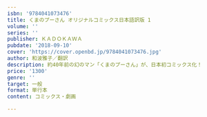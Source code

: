 ```yaml
---
isbn: '9784041073476'
title: くまのプーさん オリジナルコミックス日本語訳版 1
volume: ''
series: ''
publisher: ＫＡＤＯＫＡＷＡ
pubdate: '2018-09-10'
cover: 'https://cover.openbd.jp/9784041073476.jpg'
author: 和波雅子／翻訳
description: 約40年前の幻のマン「くまのプーさん」が、日本初コミックス化！
price: '1300'
genre: ''
target: 一般
format: 単行本
content: コミックス・劇画

---
```

